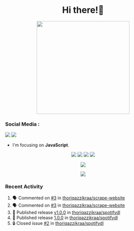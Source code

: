 <h1 align="center">Hi there!👋</h1>

<p align="center"><img src="https://avatars.githubusercontent.com/thoriqazzikraa" width="300" height="300"></p>

<h3 align="left">Social Media :</h3>
<a href="https://facebook.com/thoriqazzikra"><img src="https://img.icons8.com/color/48/000000/facebook.png"></a> <a href="https://instagram.com/nechlophomeria"><img src="https://img.icons8.com/fluency/48/000000/instagram-new.png"></a>

- I'm focusing on **JavaScript**.


<p align="center">
  <img src="https://img.shields.io/badge/-JavaScript-black?style=flat-square&logo=javascript" />
  <img src="https://img.shields.io/badge/-Node.js-black?style=flat-square&logo=Node.js" />
  <img src="https://img.shields.io/badge/-Git-black?style=flat-square&logo=git" />
  <img src="https://img.shields.io/badge/-GitHub-black?style=flat-square&logo=github" />
</p>
 
<p align="center"> 
  <img src="https://github-readme-stats-2cal-qg7j3iqks-tazzikragmailcoms-projects.vercel.app/api?username=thoriqazzikraa&bg_color=30,e96443,904e95&title_color=fff&count_private=true&include_all_commits=false&text_color=fff&icon_color=fff&hide_border=true&show_icons=true" /></p>
  
<p align="center">
  <img src="https://github-readme-stats-2cal-qg7j3iqks-tazzikragmailcoms-projects.vercel.app/api/top-langs?username=thoriqazzikraa&bg_color=30,e96443,904e95&title_color=fff&text_color=fff&hide_border=true&show_icons=true&layout=compact" /></p>

### Recent Activity

<!--START_SECTION:activity-->
1. 🗣 Commented on [#3](https://github.com/thoriqazzikraa/scrape-website/issues/3#issuecomment-2178137502) in [thoriqazzikraa/scrape-website](https://github.com/thoriqazzikraa/scrape-website)
2. 🗣 Commented on [#3](https://github.com/thoriqazzikraa/scrape-website/issues/3#issuecomment-2177432778) in [thoriqazzikraa/scrape-website](https://github.com/thoriqazzikraa/scrape-website)
3. 🚀 Published release [v1.0.0](https://github.com/thoriqazzikraa/spotifydl/releases/tag/1.0.29) in [thoriqazzikraa/spotifydl](https://github.com/thoriqazzikraa/spotifydl)
4. 🚀 Published release [1.0.0](https://github.com/thoriqazzikraa/spotifydl/releases/tag/v1.0.0) in [thoriqazzikraa/spotifydl](https://github.com/thoriqazzikraa/spotifydl)
5. 🔒 Closed issue [#2](https://github.com/thoriqazzikraa/spotifydl/issues/2) in [thoriqazzikraa/spotifydl](https://github.com/thoriqazzikraa/spotifydl)
<!--END_SECTION:activity-->

